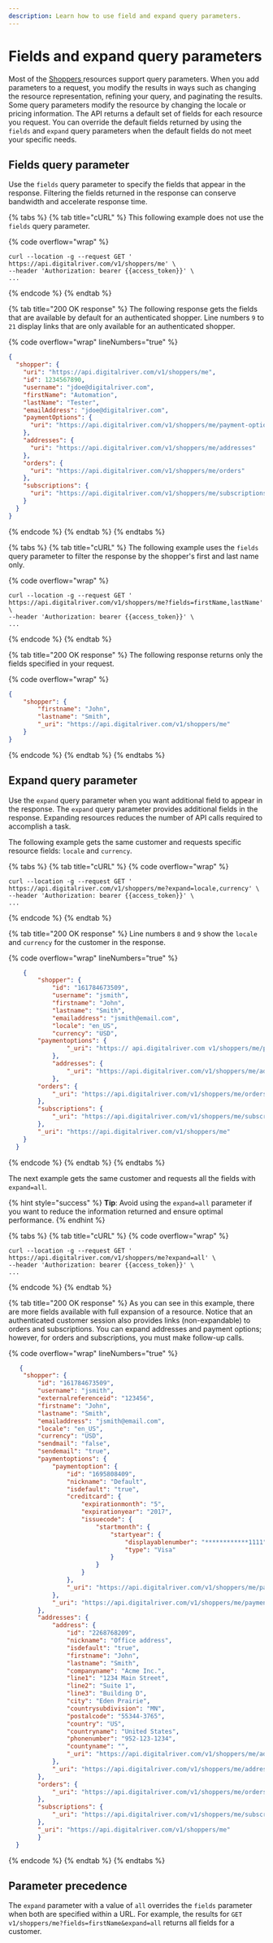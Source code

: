 ```yaml
---
description: Learn how to use field and expand query parameters.
---
```


# Fields and expand query parameters

Most of the [Shoppers ](https://www.digitalriver.com/docs/commerce-shopper-api/#tag/Shoppers)resources support query parameters. When you add parameters to a request, you modify the results in ways such as changing the resource representation, refining your query, and paginating the results. Some query parameters modify the resource by changing the locale or pricing information. The API returns a default set of fields for each resource you request. You can override the default fields returned by using the `fields` and `expand` query parameters when the default fields do not meet your specific needs.

## Fields query parameter

Use the `fields` query parameter to specify the fields that appear in the response. Filtering the fields returned in the response can conserve bandwidth and accelerate response time.

{% tabs %}
{% tab title="cURL" %}
This following example does not use the `fields` query parameter.

{% code overflow="wrap" %}
```
curl --location -g --request GET ' https://api.digitalriver.com/v1/shoppers/me' \
--header 'Authorization: bearer {{access_token}}' \
...
```
{% endcode %}
{% endtab %}

{% tab title="200 OK response" %}
The following response gets the fields that are available by default for an authenticated shopper. Line numbers `9` to `21` display links that are only available for an authenticated shopper.

{% code overflow="wrap" lineNumbers="true" %}
```json
{
  "shopper": {
    "uri": "https://api.digitalriver.com/v1/shoppers/me",
    "id": 1234567890,
    "username": "jdoe@digitalriver.com",
    "firstName": "Automation",
    "lastName": "Tester",
    "emailAddress": "jdoe@digitalriver.com",
    "paymentOptions": {
      "uri": "https://api.digitalriver.com/v1/shoppers/me/payment-options"
    },
    "addresses": {
      "uri": "https://api.digitalriver.com/v1/shoppers/me/addresses"
    },
    "orders": {
      "uri": "https://api.digitalriver.com/v1/shoppers/me/orders"
    },
    "subscriptions": {
      "uri": "https://api.digitalriver.com/v1/shoppers/me/subscriptions"
    }
  }
}
```
{% endcode %}
{% endtab %}
{% endtabs %}

{% tabs %}
{% tab title="cURL" %}
The following example uses the `fields` query parameter to filter the response by the shopper's first and last name only.&#x20;

{% code overflow="wrap" %}
```
curl --location -g --request GET ' https://api.digitalriver.com/v1/shoppers/me?fields=firstName,lastName' \
--header 'Authorization: bearer {{access_token}}' \
...
```
{% endcode %}
{% endtab %}

{% tab title="200 OK response" %}
The following response returns only the fields specified in your request.

{% code overflow="wrap" %}
```json
{
	"shopper": {
		"firstname": "John",
		"lastname": "Smith",
		"_uri": "https://api.digitalriver.com/v1/shoppers/me"
	}
}
```
{% endcode %}
{% endtab %}
{% endtabs %}

## Expand query parameter

Use the `expand` query parameter when you want additional field to appear in the response. The `expand` query parameter provides additional fields in the response. Expanding resources reduces the number of API calls required to accomplish a task.

The following example gets the same customer and requests specific resource fields: `locale` and `currency`.&#x20;

{% tabs %}
{% tab title="cURL" %}
{% code overflow="wrap" %}
```
curl --location -g --request GET ' https://api.digitalriver.com/v1/shoppers/me?expand=locale,currency' \
--header 'Authorization: bearer {{access_token}}' \
...
```
{% endcode %}
{% endtab %}

{% tab title="200 OK response" %}
Line numbers `8` and `9` show the `locale` and `currency` for the customer in the response.

{% code overflow="wrap" lineNumbers="true" %}
```json
    {
    	"shopper": {
    		"id": "161784673509",
    		"username": "jsmith",
    		"firstname": "John",
    		"lastname": "Smith",
    		"emailaddress": "jsmith@email.com",
    		"locale": "en_US",
    		"currency": "USD",
   		"paymentoptions": {
    			"_uri": "https:// api.digitalriver.com v1/shoppers/me/payment-options"
    		},
    		"addresses": {
    			"_uri": "https://api.digitalriver.com/v1/shoppers/me/addresses"
    		},
  		"orders": {
  			"_uri": "https://api.digitalriver.com/v1/shoppers/me/orders"
  		},
  		"subscriptions": {
  			"_uri": "https://api.digitalriver.com/v1/shoppers/me/subscriptions"
  		},
  		"_uri": "https://api.digitalriver.com/v1/shoppers/me"
  	}
  }
```
{% endcode %}
{% endtab %}
{% endtabs %}

The next example gets the same customer and requests all the fields with `expand=all`.

{% hint style="success" %}
**Tip**: Avoid using the `expand=all` parameter if you want to reduce the information returned and ensure optimal performance.
{% endhint %}

{% tabs %}
{% tab title="cURL" %}
{% code overflow="wrap" %}
```
curl --location -g --request GET ' https://api.digitalriver.com/v1/shoppers/me?expand=all' \
--header 'Authorization: bearer {{access_token}}' \
...
```
{% endcode %}
{% endtab %}

{% tab title="200 OK response" %}
As you can see in this example, there are more fields available with full expansion of a resource. Notice that an authenticated customer session also provides links (non-expandable) to orders and subscriptions. You can expand addresses and payment options; however, for orders and subscriptions, you must make follow-up calls.

{% code overflow="wrap" lineNumbers="true" %}
```json
   {
  	"shopper": {
  		"id": "161784673509",
  		"username": "jsmith",
   		"externalreferenceid": "123456",
  		"firstname": "John",
  		"lastname": "Smith",
  		"emailaddress": "jsmith@email.com",
  		"locale": "en_US",
 		"currency": "USD",
 		"sendmail": "false",
 		"sendemail": "true",
 		"paymentoptions": {
 			"paymentoption": {
 				"id": "1695808409",
  				"nickname": "Default",
  				"isdefault": "true",
 				"creditcard": {
  					"expirationmonth": "5",
 					"expirationyear": "2017",
 					"issuecode": {
 						"startmonth": {
 							"startyear": {
 								"displayablenumber": "************1111",
 								"type": "Visa"
 							}
 						}
 					}
 				},
  				"_uri": "https://api.digitalriver.com/v1/shoppers/me/payment-option/1695808409"
 			},
 			"_uri": "https://api.digitalriver.com/v1/shoppers/me/payment-options"
 		},
 		"addresses": {
 			"address": {
 				"id": "2268768209",
 				"nickname": "Office address",
 				"isdefault": "true",
 				"firstname": "John",
 				"lastname": "Smith",
 				"companyname": "Acme Inc.",
 				"line1": "1234 Main Street",
 				"line2": "Suite 1",
 				"line3": "Building D",
 				"city": "Eden Prairie",
 				"countrysubdivision": "MN",
  				"postalcode": "55344-3765",
 				"country": "US",
 				"countryname": "United States",
 				"phonenumber": "952-123-1234",
 				"countyname": "",
 				"_uri": "https://api.digitalriver.com/v1/shoppers/me/address/2268768209"
 			},
 			"_uri": "https://api.digitalriver.com/v1/shoppers/me/addresses"
 		},
 		"orders": {
 			"_uri": "https://api.digitalriver.com/v1/shoppers/me/orders"
 		},
 		"subscriptions": {
 			"_uri": "https://api.digitalriver.com/v1/shoppers/me/subscriptions"
  		},
 		"_uri": "https://api.digitalriver.com/v1/shoppers/me"
 		}
  }
```
{% endcode %}
{% endtab %}
{% endtabs %}

## Parameter precedence

The `expand` parameter with a value of `all` overrides the `fields` parameter when both are specified within a URL. For example, the results for `GET v1/shoppers/me?fields=firstName&expand=all` returns all fields for a customer.
